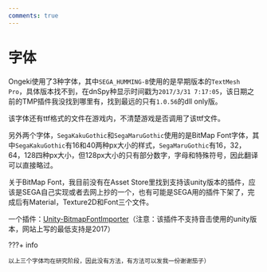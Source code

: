 ```yaml
---
comments: true
---
```


# 字体

Ongeki使用了3种字体，其中`SEGA_HUMMING-B`使用的是早期版本的`TextMesh Pro`，具体版本找不到，在dnSpy种显示时间戳为`2017/3/31 7:17:05`，该日期之前的TMP插件我没找到哪里有，找到最远的只有`1.0.56`的dll only版。

该字体还有ttf格式的文件在游戏内，不清楚游戏是否调用了该ttf文件。

另外两个字体，`SegaKakuGothic`和`SegaMaruGothic`使用的是BitMap Font字体，其中`SegaKakuGothic`有16和40两种px大小的样式，`SegaMaruGothic`有16，32，64，128四种px大小，但128px大小的只有部分数字，字母和特殊符号，因此翻译可以直接略过。

关于BitMap Font，我目前没有在Asset Store里找到支持该unity版本的插件，应该是SEGA自己实现或者去网上抄的一个，也有可能是SEGA用的插件下架了，完成后有Material，Texture2D和Font三个文件。

一个插件：[Unity-BitmapFontImporter](https://github.com/litefeel/Unity-BitmapFontImporter)（注意：该插件不支持音击使用的unity版本，网站上写的最低支持是2017）


???+ info

    以上三个字体均在研究阶段，因此没有方法，有方法可以发我一份谢谢茄子）